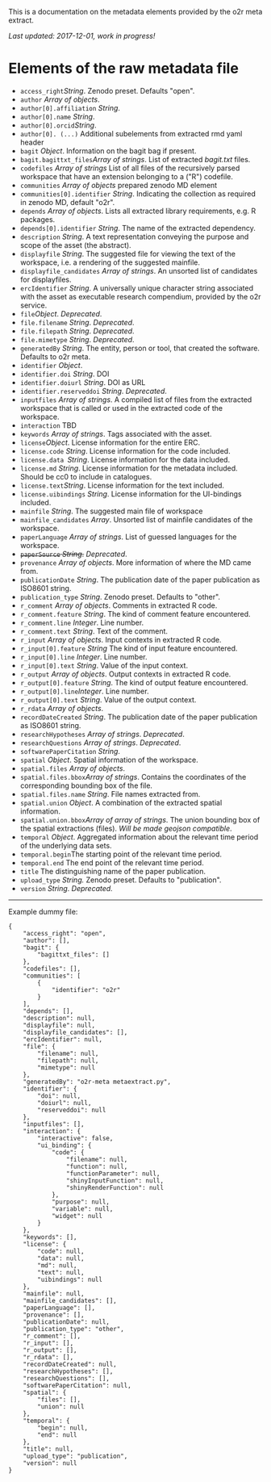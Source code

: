 This is a documentation on the metadata elements provided by the o2r meta extract.


_Last updated: 2017-12-01, work in progress!_ 

# Elements of the raw metadata file

- `access_right`_String_. Zenodo preset. Defaults "open".
- `author` _Array of objects_. 
- `author[0].affiliation` _String_.
- `author[0].name` _String_.
- `author[0].orcid`_String_.
- `author[0]. (...)` Additional subelements from extracted rmd yaml header
- `bagit` _Object_. Information on the bagit bag if present.
- `bagit.bagittxt_files`_Array of strings_. List of extracted _bagit.txt_ files.
- `codefiles` _Array of strings_ List of all files of the recursively parsed workspace that have an extension belonging to a ("R") codefile.
- `communities` _Array of objects_ prepared zenodo MD element
- `communities[0].identifier` _String_. Indicating the collection as required in zenodo MD, default "o2r".
- `depends` _Array of objects_. Lists all extracted library requirements, e.g. R packages.
- `depends[0].identifier` _String_. The name of the extracted dependency.
- `description` _String_. A text representation conveying the purpose and scope of the asset (the abstract).
- `displayfile` _String_. The suggested file for viewing the text of the workspace, i.e. a rendering of the suggested mainfile.
- `displayfile_candidates` _Array of strings_. An unsorted list of candidates for displayfiles.
- `ercIdentifier` _String_. A universally unique character string associated with the asset as executable research compendium, provided by the o2r service.
- `file`_Object_. _Deprecated_.
- `file.filename` _String_. _Deprecated_.
- `file.filepath` _String_. _Deprecated_.
- `file.mimetype` _String_. _Deprecated_.
- `generatedBy` _String_. The entity, person or tool, that created the software. Defaults to o2r meta.
- `identifier` _Object_.
- `identifier.doi` _String_. DOI
- `identifier.doiurl` _String_. DOI as URL
- `identifier.reserveddoi` _String_. _Deprecated_.
- `inputfiles` _Array of strings_. A compiled list of files from the extracted workspace that is called or used in the extracted code of the workspace.
- `interaction` TBD
- `keywords` _Array of strings_. Tags associated with the asset.
- `license`_Object_.  License information for the entire ERC.
- `license.code` _String_. License information for the code included.
- `license.data `_String_. License information for the data included.
- `license.md` _String_. License information for the metadata included. Should be cc0 to include in catalogues.
- `license.text`_String_. License information for the text included.
- `license.uibindings` _String_. License information for the UI-bindings included.
- `mainfile` _String_. The suggested main file of workspace
- `mainfile_candidates` _Array_. Unsorted list of mainfile candidates of the workspace.
- `paperLanguage` _Array of strings_. List of guessed languages for the workspace.
- ~~`paperSource` _String_.~~ _Deprecated_.
- `provenance`  _Array of objects_. More information of where the MD came from.
- `publicationDate` _String_. The publication date of the paper publication as ISO8601 string.
- `publication_type` _String_. Zenodo preset. Defaults to "other".
- `r_comment` _Array of objects_. Comments in extracted R code.
- `r_comment.feature` _String_. The kind of comment feature encountered.
- `r_comment.line` _Integer_. Line number.
- `r_comment.text` _String_. Text of the comment.
- `r_input`  _Array of objects_. Input contexts in extracted R code.
- `r_input[0].feature` _String_ The kind of input feature encountered.
- `r_input[0].line` _Integer_. Line number.
- `r_input[0].text` _String_. Value of the input context.
- `r_output` _Array of objects_. Output contexts in extracted R code.
- `r_output[0].feature` _String_. The kind of output feature encountered.
- `r_output[0].line`_Integer_. Line number.
- `r_output[0].text` _String_. Value of the output context.
- `r_rdata` _Array of objects_.
- `recordDateCreated` _String_. The publication date of the paper publication as ISO8601 string.
- `researchHypotheses` _Array of strings_. _Deprecated_.
- `researchQuestions` _Array of strings_. _Deprecated_.
- `softwarePaperCitation` _String_.
- `spatial` _Object_. Spatial information of the workspace.
- `spatial.files` _Array of objects_.
- `spatial.files.bbox`_Array of strings_. Contains the coordinates of the corresponding bounding box of the file.
- `spatial.files.name` _String_. File names extracted from.
- `spatial.union` _Object_. A combination of the extracted spatial information.
- `spatial.union.bbox`_Array of array of strings_. The union bounding box of the spatial extractions (files). _Will be made geojson compatible_.
- `temporal` _Object_. Aggregated information about the relevant time period of the underlying data sets.
- `temporal.begin`The starting point of the relevant time period.
- `temporal.end` The end point of the relevant time period.
- `title` The distinguishing name of the paper publication.
- `upload_type` _String._ Zenodo preset. Defaults to "publication".
- `version` _String_. _Deprecated._



---

Example dummy file:

```
{
    "access_right": "open",
    "author": [],
    "bagit": {
        "bagittxt_files": []
    },
    "codefiles": [],
    "communities": [
        {
            "identifier": "o2r"
        }
    ],
    "depends": [],
    "description": null,
    "displayfile": null,
    "displayfile_candidates": [],
    "ercIdentifier": null,
    "file": {
        "filename": null,
        "filepath": null,
        "mimetype": null
    },
    "generatedBy": "o2r-meta metaextract.py",
    "identifier": {
        "doi": null,
        "doiurl": null,
        "reserveddoi": null
    },
    "inputfiles": [],
    "interaction": {
        "interactive": false,
        "ui_binding": {
            "code": {
                "filename": null,
                "function": null,
                "functionParameter": null,
                "shinyInputFunction": null,
                "shinyRenderFunction": null
            },
            "purpose": null,
            "variable": null,
            "widget": null
        }
    },
    "keywords": [],
    "license": {
        "code": null,
        "data": null,
        "md": null,
        "text": null,
        "uibindings": null
    },
    "mainfile": null,
    "mainfile_candidates": [],
    "paperLanguage": [],
    "provenance": [],
    "publicationDate": null,
    "publication_type": "other",
    "r_comment": [],
    "r_input": [],
    "r_output": [],
    "r_rdata": [],
    "recordDateCreated": null,
    "researchHypotheses": [],
    "researchQuestions": [],
    "softwarePaperCitation": null,
    "spatial": {
        "files": [],
        "union": null
    },
    "temporal": {
        "begin": null,
        "end": null
    },
    "title": null,
    "upload_type": "publication",
    "version": null
}

```

